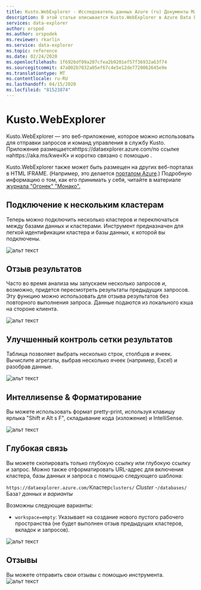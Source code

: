 ```yaml
---
title: Kusto.WebExplorer - Исследователь данных Azure (ru) Документы Майкрософт
description: В этой статье описывается Kusto.WebExplorer в Azure Data Explorer.
services: data-explorer
author: orspod
ms.author: orspodek
ms.reviewer: rkarlin
ms.service: data-explorer
ms.topic: reference
ms.date: 02/24/2020
ms.openlocfilehash: 1f6926df09a207cfea2b9201ef57f36932a63f74
ms.sourcegitcommit: 47a002b7032a05ef67c4e5e12de7720062645e9e
ms.translationtype: MT
ms.contentlocale: ru-RU
ms.lasthandoff: 04/15/2020
ms.locfileid: "81523874"
---
```

# <a name="kustowebexplorer"></a>Kusto.WebExplorer

Kusto.WebExplorer — это веб-приложение, которое можно использовать для отправки запросов и команд управления в службу Kusto. Приложение размещаетсяhttps://dataexplorer.azure.com/по ссылке наhttps://aka.ms/kwe«К» и коротко связано с помощью .



Kusto.WebExplorer также может быть размещен на других веб-порталах в HTML IFRAME.
(Например, это делается [порталом Azure](https://portal.azure.com).) Подробную информацию о том, как его принимать у себя, читайте в материале [журнала "Огонек" "Монако".](../api/monaco/monaco-kusto.md)

## <a name="connect-to-multiple-clusters"></a>Подключение к нескольким кластерам

Теперь можно подключить несколько кластеров и переключаться между базами данных и кластерами.
Инструмент предназначен для легкой идентификации кластера и базы данных, к которой вы подключены.

![альт текст](./Images/KustoTools-WebExplorer/AddingCluster.gif "ДобавлениеКластера")

## <a name="recall-results"></a>Отзыв результатов

Часто во время анализа мы запускаем несколько запросов и, возможно, придется пересмотреть результаты предыдущих запросов. Эту функцию можно использовать для отзыва результатов без повторного выполнения запроса. Данные подаются из локального кэша на стороне клиента.

![альт текст](./Images/KustoTools-WebExplorer/RecallResults.gif "ОтзывРезультаты")

## <a name="enhanced-results-grid-control"></a>Улучшенный контроль сетки результатов

Таблица позволяет выбрать несколько строк, столбцов и ячеек. Вычислите агрегаты, выбрав несколько ячеек (например, Excel) и разобрав данные.

![альт текст](./Images/KustoTools-WebExplorer/EnhancedGrid.gif "EnhancedGrid")

## <a name="intellisense--formatting"></a>Интеллиsense & Форматирование

Вы можете использовать формат pretty-print, используя клавишу ярлыка "Shift и Alt s F", складывание кода (изложение) и IntelliSense.

![альт текст](./Images/KustoTools-WebExplorer/Formating.gif "Форматирования")

## <a name="deep-linking"></a>Глубокая связь

Вы можете скопировать только глубокую ссылку или глубокую ссылку и запрос. Можно также отформатировать URL-адрес для включения кластера, базы данных и запроса с помощью следующего шаблона:

`https://dataexplorer.azure.com/`Кластер`clusters/` *Cluster* -`/databases/` База`?` *данных* и *варианты*

Возможны следующие варианты:

* `workspace=empty`: Указывает на создание нового пустого рабочего пространства (не будет выполнен отзыв предыдущих кластеров, вкладок и запросов).



![альт текст](./Images/KustoTools-WebExplorer/DeepLink.gif "DeepLink")

## <a name="feedback"></a>Отзывы

Вы можете отправить свои отзывы с помощью инструмента.
![альт текст](./Images/KustoTools-WebExplorer/Feedback.gif "Отзывы")